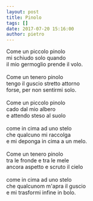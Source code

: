 ```yaml
---
layout: post
title: Pinolo
tags: []
date: 2017-07-20 15:16:00
author: pietro
---
```

Come un piccolo pinolo<br/>mi schiudo solo quando<br/>il mio germoglio prende il volo.<br/><br/>Come un tenero pinolo<br/>tengo il guscio stretto attorno<br/>forse, per non sentirmi solo.<br/><br/>Come un piccolo pinolo<br/>cado dal mio albero<br/>e attendo steso al suolo<br/><br/>come in cima ad uno stelo<br/>che qualcuno mi raccolga<br/>e mi deponga in cima a un melo.<br/><br/>Come un tenero pinolo<br/>tra le fronde e tra le mele<br/>ancora aspetto e scruto il cielo<br/><br/>come in cima ad uno stelo<br/>che qualcunom m'apra il guscio<br/>e mi trasformi infine in bolo.
